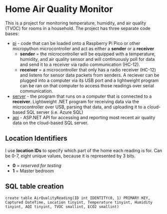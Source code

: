 # Home Air Quality Monitor
This is a project for monitoring temperature, humidity, and air quality (TVOC) for rooms in a household. The project has three separate code bases:
- [pi](./src/pi/) - code that can be loaded onto a Raspberry Pi Pico or other micropython microcontroller and act as either a **sender** or a **receiver**
    - **sender** = the microcontroller will be equipped with a temperature, humidity, and air quality sensor and will continuously poll for data and send it to a receiver via radio communication (HC-12).
    - **receiver** = a microcontroller that only has a radio receiver (HC-12) and listens for sensor data packets from senders. A reciever can be plugged into a computer via its USB port and a lightweight program can be ran on that computer to access those readings over serial communication.
- [server](./src/server/) - the program that runs on a computer that is connected to a **receiver**. Lightweight .NET program for receiving data via the microcontroller over USB, parsing that data, and uploading it to a cloud-based SQL server (i.e. Azure SQL)
- [api](./src/api/) - ASP.NET API for accessing and reporting most recent air quality data on the cloud-based SQL server.

## Location Identifiers
I use **location IDs** to specify which part of the home each reading is for. Can be 0-7, eight unique values, because it is represented by 3 bits.
- **0** = *reserved for testing*
- **1** = Master bedroom

## SQL table creation
```
create table AirQualityReading(ID int IDENTITY(0, 1) PRIMARY KEY, Captured DateTime, Location tinyint, Temperature tinyint, Humidity tinyint, AQI tinyint, TVOC smallint, ECO2 smallint)
```